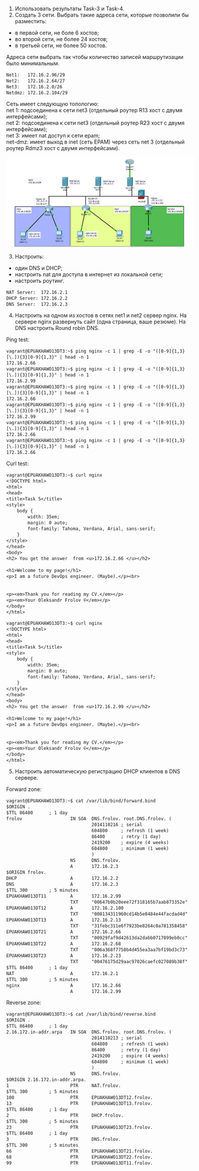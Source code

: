 1) Использовать результаты Task-3 и Task-4.
2) Создать 3 сети. Выбрать такие адреса сети, которые позволили бы разместить:
- в первой сети, не боле 6 хостов;
- во второй сети, не более 24 хостов;
- в третьей сети, не более 50 хостов.

Адреса сети выбрать так чтобы количество записей маршрутизации было минимальным.
```
Net1:   172.16.2.96/29
Net2:   172.16.2.64/27
Net3:   172.16.2.0/26
Netdmz: 172.16.2.104/29
```
Сеть имеет следующую топологию:<br>
net 1: подсоединена к сети net3 (отдельный роутер R13 хост с двумя интерфейсами);<br>
net 2: подсоединена к сети net3 (отдельный роутер R23 хост с двумя интерфейсами);<br>
net 3: имеет nat доступ к сети epam;<br>
net-dmz: имеет выход в inet (сеть EPAM) через сеть net 3 (отдельный роутер Rdmz3 хост с
двумя интерфейсами).

![Logo](images/topology.png)

3) Настроить:
- один DNS и DHCP;
- настроить nat для доступа в интернет из локальной сети;
- настроить роутинг.
```
NAT Server:  172.16.2.1
DHCP Server: 172.16.2.2
DNS Server:  172.16.2.3
```
4) Настроить на одном из хостов в сетях net1 и net2 сервер nginx. На сервере nginx развернуть
сайт (одна страница, ваше резюме). На DNS настроить Round robin DNS.

Ping test:
```
vagrant@EPUAKHAWO13DT3:~$ ping nginx -c 1 | grep -E -o "([0-9]{1,3}[\.]){3}[0-9]{1,3}" | head -n 1
172.16.2.66
vagrant@EPUAKHAWO13DT3:~$ ping nginx -c 1 | grep -E -o "([0-9]{1,3}[\.]){3}[0-9]{1,3}" | head -n 1
172.16.2.99
vagrant@EPUAKHAWO13DT3:~$ ping nginx -c 1 | grep -E -o "([0-9]{1,3}[\.]){3}[0-9]{1,3}" | head -n 1
172.16.2.66
vagrant@EPUAKHAWO13DT3:~$ ping nginx -c 1 | grep -E -o "([0-9]{1,3}[\.]){3}[0-9]{1,3}" | head -n 1
172.16.2.99
vagrant@EPUAKHAWO13DT3:~$ ping nginx -c 1 | grep -E -o "([0-9]{1,3}[\.]){3}[0-9]{1,3}" | head -n 1
172.16.2.66
vagrant@EPUAKHAWO13DT3:~$ ping nginx -c 1 | grep -E -o "([0-9]{1,3}[\.]){3}[0-9]{1,3}" | head -n 1
172.16.2.66
```
Curl test:
```
vagrant@EPUAKHAWO13DT3:~$ curl nginx
<!DOCTYPE html>
<html>
<head>
<title>Task 5</title>
<style>
    body {
        width: 35em;
        margin: 0 auto;
        font-family: Tahoma, Verdana, Arial, sans-serif;
    }
</style>
</head>
<body>
<h2> You get the answer  from <u>172.16.2.66 </u></h2>

<h1>Welcome to my page!</h1>
<p>I am a future DevOps engineer. (Maybe).</p><br>


<p><em>Thank you for reading my CV.</em></p>
<p><em>Your Oleksandr Frolov ©</em></p>
</body>
</html>
```
```
vagrant@EPUAKHAWO13DT3:~$ curl nginx
<!DOCTYPE html>
<html>
<head>
<title>Task 5</title>
<style>
    body {
        width: 35em;
        margin: 0 auto;
        font-family: Tahoma, Verdana, Arial, sans-serif;
    }
</style>
</head>
<body>
<h2> You get the answer  from <u>172.16.2.99 </u></h2>

<h1>Welcome to my page!</h1>
<p>I am a future DevOps engineer. (Maybe).</p><br>


<p><em>Thank you for reading my CV.</em></p>
<p><em>Your Oleksandr Frolov ©</em></p>
</body>
</html>
```
5) Настроить автоматическую регистрацию DHCP клиентов в DNS сервере.

Forward zone:
```
vagrant@EPUAKHAWO13DT3:~$ cat /var/lib/bind/forward.bind
$ORIGIN .
$TTL 86400      ; 1 day
frolov                  IN SOA  DNS.frolov. root.DNS.frolov. (
                                2014110216 ; serial
                                604800     ; refresh (1 week)
                                86400      ; retry (1 day)
                                2419200    ; expire (4 weeks)
                                604800     ; minimum (1 week)
                                )
                        NS      DNS.frolov.
                        A       172.16.2.3
$ORIGIN frolov.
DHCP                    A       172.16.2.2
DNS                     A       172.16.2.3
$TTL 300        ; 5 minutes
EPUAKHAWO13DT11         A       172.16.2.99
                        TXT     "00647b0b20eee72f318165b7aab873352e"
EPUAKHAWO13DT12         A       172.16.2.100
                        TXT     "008134311960cd14b5e0484e44facdad4d"
EPUAKHAWO13DT13         A       172.16.2.13
                        TXT     "31febc311e6f7923be8264c0a781358458"
EPUAKHAWO13DT21         A       172.16.2.66
                        TXT     "00929faf9d42613da2dabb0717099eb0cc"
EPUAKHAWO13DT22         A       172.16.2.68
                        TXT     "006a368f7750b4d455ea3aa7bf19bd3c73"
EPUAKHAWO13DT23         A       172.16.2.23
                        TXT     "00476175d29aac97026caefc027089b38f"
$TTL 86400      ; 1 day
NAT                     A       172.16.2.1
$TTL 300        ; 5 minutes
nginx                   A       172.16.2.66
                        A       172.16.2.99
```
Reverse zone:
```
vagrant@EPUAKHAWO13DT3:~$ cat /var/lib/bind/reverse.bind
$ORIGIN .
$TTL 86400      ; 1 day
2.16.172.in-addr.arpa   IN SOA  DNS.frolov. root.DNS.frolov. (
                                2014110213 ; serial
                                604800     ; refresh (1 week)
                                86400      ; retry (1 day)
                                2419200    ; expire (4 weeks)
                                604800     ; minimum (1 week)
                                )
                        NS      DNS.frolov.
$ORIGIN 2.16.172.in-addr.arpa.
1                       PTR     NAT.frolov.
$TTL 300        ; 5 minutes
100                     PTR     EPUAKHAWO13DT12.frolov.
13                      PTR     EPUAKHAWO13DT13.frolov.
$TTL 86400      ; 1 day
2                       PTR     DHCP.frolov.
$TTL 300        ; 5 minutes
23                      PTR     EPUAKHAWO13DT23.frolov.
$TTL 86400      ; 1 day
3                       PTR     DNS.frolov.
$TTL 300        ; 5 minutes
66                      PTR     EPUAKHAWO13DT21.frolov.
68                      PTR     EPUAKHAWO13DT22.frolov.
99                      PTR     EPUAKHAWO13DT11.frolov.
```
